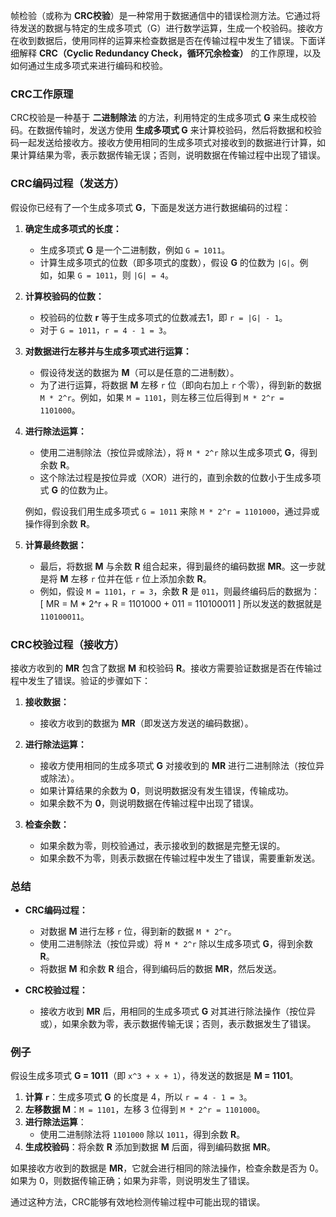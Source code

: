 帧检验（或称为 **CRC校验**）是一种常用于数据通信中的错误检测方法。它通过将待发送的数据与特定的生成多项式（G）进行数学运算，生成一个校验码。接收方在收到数据后，使用同样的运算来检查数据是否在传输过程中发生了错误。下面详细解释 **CRC（Cyclic Redundancy Check，循环冗余检查）** 的工作原理，以及如何通过生成多项式来进行编码和校验。

### **CRC工作原理**
CRC校验是一种基于 **二进制除法** 的方法，利用特定的生成多项式 **G** 来生成校验码。在数据传输时，发送方使用 **生成多项式 G** 来计算校验码，然后将数据和校验码一起发送给接收方。接收方使用相同的生成多项式对接收到的数据进行计算，如果计算结果为零，表示数据传输无误；否则，说明数据在传输过程中出现了错误。

### **CRC编码过程（发送方）**
假设你已经有了一个生成多项式 **G**，下面是发送方进行数据编码的过程：

1. **确定生成多项式的长度：**
   - 生成多项式 **G** 是一个二进制数，例如 `G = 1011`。
   - 计算生成多项式的位数（即多项式的度数），假设 **G** 的位数为 `|G|`。例如，如果 `G = 1011`，则 `|G| = 4`。

2. **计算校验码的位数：**
   - 校验码的位数 **r** 等于生成多项式的位数减去1，即 `r = |G| - 1`。
   - 对于 `G = 1011`，`r = 4 - 1 = 3`。

3. **对数据进行左移并与生成多项式进行运算：**
   - 假设待发送的数据为 **M**（可以是任意的二进制数）。
   - 为了进行运算，将数据 **M** 左移 `r` 位（即向右加上 `r` 个零），得到新的数据 `M * 2^r`。例如，如果 `M = 1101`，则左移三位后得到 `M * 2^r = 1101000`。

4. **进行除法运算：**
   - 使用二进制除法（按位异或除法），将 `M * 2^r` 除以生成多项式 **G**，得到余数 **R**。
   - 这个除法过程是按位异或（XOR）进行的，直到余数的位数小于生成多项式 **G** 的位数为止。

   例如，假设我们用生成多项式 `G = 1011` 来除 `M * 2^r = 1101000`，通过异或操作得到余数 **R**。

5. **计算最终数据：**
   - 最后，将数据 **M** 与余数 **R** 组合起来，得到最终的编码数据 **MR**。这一步就是将 **M** 左移 `r` 位并在低 `r` 位上添加余数 **R**。
   - 例如，假设 `M = 1101`，`r = 3`，余数 **R** 是 `011`，则最终编码后的数据为：
     \[
     MR = M * 2^r + R = 1101000 + 011 = 110100011
     \]
     所以发送的数据就是 `110100011`。

### **CRC校验过程（接收方）**
接收方收到的 **MR** 包含了数据 **M** 和校验码 **R**。接收方需要验证数据是否在传输过程中发生了错误。验证的步骤如下：

1. **接收数据：**
   - 接收方收到的数据为 **MR**（即发送方发送的编码数据）。

2. **进行除法运算：**
   - 接收方使用相同的生成多项式 **G** 对接收到的 **MR** 进行二进制除法（按位异或除法）。
   - 如果计算结果的余数为 **0**，则说明数据没有发生错误，传输成功。
   - 如果余数不为 **0**，则说明数据在传输过程中出现了错误。

3. **检查余数：**
   - 如果余数为零，则校验通过，表示接收到的数据是完整无误的。
   - 如果余数不为零，则表示数据在传输过程中发生了错误，需要重新发送。

### **总结**
- **CRC编码过程：**
  - 对数据 **M** 进行左移 `r` 位，得到新的数据 `M * 2^r`。
  - 使用二进制除法（按位异或）将 `M * 2^r` 除以生成多项式 **G**，得到余数 **R**。
  - 将数据 **M** 和余数 **R** 组合，得到编码后的数据 **MR**，然后发送。

- **CRC校验过程：**
  - 接收方收到 **MR** 后，用相同的生成多项式 **G** 对其进行除法操作（按位异或），如果余数为零，表示数据传输无误；否则，表示数据发生了错误。

### **例子**
假设生成多项式 **G = 1011**（即 `x^3 + x + 1`），待发送的数据是 **M = 1101**。

1. **计算 `r`**：生成多项式 **G** 的长度是 4，所以 `r = 4 - 1 = 3`。
2. **左移数据 M**：`M = 1101`，左移 3 位得到 `M * 2^r = 1101000`。
3. **进行除法运算**：
   - 使用二进制除法将 `1101000` 除以 `1011`，得到余数 **R**。
4. **生成校验码**：将余数 **R** 添加到数据 **M** 后面，得到编码数据 **MR**。

如果接收方收到的数据是 **MR**，它就会进行相同的除法操作，检查余数是否为 0。如果为 0，则数据传输正确；如果为非零，则说明发生了错误。

通过这种方法，CRC能够有效地检测传输过程中可能出现的错误。